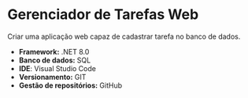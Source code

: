 # Gerenciador de Tarefas Web
Criar uma aplicação web capaz de cadastrar tarefa no banco de dados.

- **Framework:** .NET 8.0
- **Banco de dados:** SQL
- **IDE**: Visual Studio Code
- **Versionamento:** GIT
- **Gestão de repositórios:** GitHub